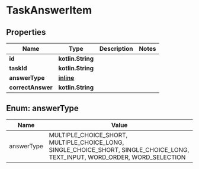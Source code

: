 
# TaskAnswerItem

## Properties
| Name | Type | Description | Notes |
| ------------ | ------------- | ------------- | ------------- |
| **id** | **kotlin.String** |  |  |
| **taskId** | **kotlin.String** |  |  |
| **answerType** | [**inline**](#AnswerType) |  |  |
| **correctAnswer** | **kotlin.String** |  |  |


<a id="AnswerType"></a>
## Enum: answerType
| Name | Value |
| ---- | ----- |
| answerType | MULTIPLE_CHOICE_SHORT, MULTIPLE_CHOICE_LONG, SINGLE_CHOICE_SHORT, SINGLE_CHOICE_LONG, TEXT_INPUT, WORD_ORDER, WORD_SELECTION |



